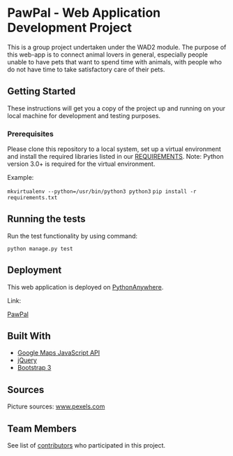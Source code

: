 # PawPal - Web Application Development Project

This is a group project undertaken under the WAD2 module. The purpose of this web-app is to connect animal lovers in general, especially people unable to have pets that want to spend time with animals, with people who do not have time to take satisfactory care of their pets.


## Getting Started

These instructions will get you a copy of the project up and running on your local machine for development and testing purposes. 


### Prerequisites

Please clone this repository to a local system, set up a virtual environment and install the required libraries listed in our [REQUIREMENTS](https://github.com/haradra/WAD2Proj/blob/master/requirements.txt). Note: Python version 3.0+ is required for the virtual environment.

Example:

```mkvirtualenv --python=/usr/bin/python3 python3```
```pip install -r requirements.txt```


## Running the tests

Run the test functionality by using command:

```python manage.py test```


## Deployment

This web application is deployed on [PythonAnywhere](https://www.pythonanywhere.com).

Link:

[PawPal](https://pawpal.pythonanywhere.com/)


## Built With

* [Google Maps JavaScript API](https://developers.google.com/maps/documentation/javascript/)
* [jQuery](https://jquery.com/)
* [Bootstrap 3](https://getbootstrap.com/docs/3.3/)


## Sources

Picture sources: www.pexels.com


## Team Members

See list of [contributors](https://github.com/haradra/WAD2Proj/graphs/contributors) who participated in this project.


